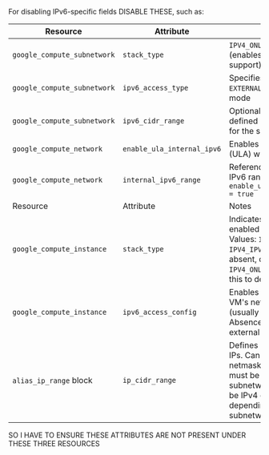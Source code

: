 For disabling IPv6-specific fields DISABLE THESE, such as:

| Resource                    | Attribute                  | Purpose                                                                 |
| --------------------------- | -------------------------- | ----------------------------------------------------------------------- |
| `google_compute_subnetwork` | `stack_type`               | `IPV4_ONLY` or `IPV4_IPV6` (enables dual-stack IPv6 support)           |
| `google_compute_subnetwork` | `ipv6_access_type`         | Specifies `INTERNAL` or `EXTERNAL` IPv6 access mode                    |
| `google_compute_subnetwork` | `ipv6_cidr_range`          | Optional manually defined IPv6 CIDR range for the subnetwork           |
| `google_compute_network`    | `enable_ula_internal_ipv6` | Enables internal IPv6 (ULA) within the VPC                             |
| `google_compute_network`    | `internal_ipv6_range`      | References the internal IPv6 range; requires `enable_ula_internal_ipv6 = true` |
| Resource                  | Attribute            | Notes                                                                                                                                                  
| `google_compute_instance` | `stack_type`         | Indicates if IPv6 is enabled on the NIC. Values: `IPV4_ONLY`, `IPV4_IPV6`, `IPV6_ONLY`. If absent, defaults to `IPV4_ONLY`. You can check this to detect IPv6 usage. |
| `google_compute_instance` | `ipv6_access_config` | Enables IPv6 access on a VM's network interface (usually external). Absence means no external IPv6 access.                                                                                       |
| `alias_ip_range` block    | `ip_cidr_range`      | Defines IP range for alias IPs. Can be single IP, netmask, or CIDR, but must be in the subnetwork range. Can be IPv4 or IPv6 depending on subnetwork.                |


SO I HAVE TO ENSURE THESE ATTRIBUTES ARE NOT PRESENT UNDER THESE THREE RESOURCES 

